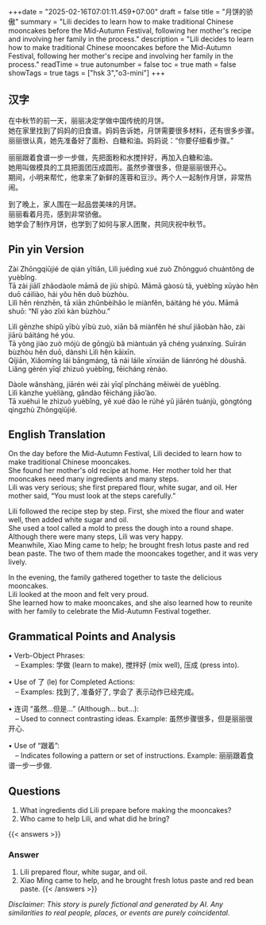 +++date = "2025-02-16T07:01:11.459+07:00"
draft = false
title = "月饼的骄傲"
summary = "Lili decides to learn how to make traditional Chinese mooncakes before the Mid-Autumn Festival, following her mother's recipe and involving her family in the process."
description = "Lili decides to learn how to make traditional Chinese mooncakes before the Mid-Autumn Festival, following her mother's recipe and involving her family in the process."
readTime = true
autonumber = false
toc = true
math = false
showTags = true
tags = ["hsk 3","o3-mini"]
+++

## 汉字

在中秋节的前一天，丽丽决定学做中国传统的月饼。  
她在家里找到了妈妈的旧食谱。妈妈告诉她，月饼需要很多材料，还有很多步骤。  
丽丽很认真，她先准备好了面粉、白糖和油。妈妈说：“你要仔细看步骤。”

丽丽跟着食谱一步一步做，先把面粉和水搅拌好，再加入白糖和油。  
她用叫做模具的工具把面团压成圆形。虽然步骤很多，但是丽丽很开心。  
期间，小明来帮忙，他拿来了新鲜的莲蓉和豆沙。两个人一起制作月饼，非常热闹。

到了晚上，家人围在一起品尝美味的月饼。  
丽丽看着月亮，感到非常骄傲。  
她学会了制作月饼，也学到了如何与家人团聚，共同庆祝中秋节。

## Pin yin Version

Zài Zhōngqiūjié de qián yītiān, Lìlì juédìng xué zuò Zhōngguó chuántǒng de yuèbǐng.  
Tā zài jiālǐ zhǎodàole māmā de jiù shípǔ. Māmā gàosù tā, yuèbǐng xūyào hěn duō cáiliào, hái yǒu hěn duō bùzhòu.  
Lìlì hěn rènzhēn, tā xiān zhǔnbèihǎo le miànfěn, báitáng hé yóu. Māmā shuō: “Nǐ yào zǐxì kàn bùzhòu.”

Lìlì gēnzhe shípǔ yībù yībù zuò, xiān bǎ miànfěn hé shuǐ jiǎobàn hǎo, zài jiārù báitáng hé yóu.  
Tā yòng jiào zuò mójù de gōngjù bǎ miàntuán yā chéng yuánxíng. Suīrán bùzhòu hěn duō, dànshì Lìlì hěn kāixīn.  
Qíjiān, Xiǎomíng lái bāngmáng, tā nái láile xīnxiān de liánróng hé dòushā. Liǎng gèrén yīqǐ zhìzuò yuèbǐng, fēicháng rènào.

Dàole wǎnshàng, jiārén wéi zài yīqǐ pǐncháng měiwèi de yuèbǐng.  
Lìlì kànzhe yuèliàng, gǎndào fēicháng jiāo’ào.  
Tā xuéhuì le zhìzuò yuèbǐng, yě xué dào le rúhé yǔ jiārén tuánjù, gòngtóng qìngzhù Zhōngqiūjié.

## English Translation

On the day before the Mid-Autumn Festival, Lili decided to learn how to make traditional Chinese mooncakes.  
She found her mother's old recipe at home. Her mother told her that mooncakes need many ingredients and many steps.  
Lili was very serious; she first prepared flour, white sugar, and oil. Her mother said, “You must look at the steps carefully.”

Lili followed the recipe step by step. First, she mixed the flour and water well, then added white sugar and oil.  
She used a tool called a mold to press the dough into a round shape. Although there were many steps, Lili was very happy.  
Meanwhile, Xiao Ming came to help; he brought fresh lotus paste and red bean paste. The two of them made the mooncakes together, and it was very lively.

In the evening, the family gathered together to taste the delicious mooncakes.  
Lili looked at the moon and felt very proud.  
She learned how to make mooncakes, and she also learned how to reunite with her family to celebrate the Mid-Autumn Festival together.

## Grammatical Points and Analysis

• Verb-Object Phrases:  
 – Examples: 学做 (learn to make), 搅拌好 (mix well), 压成 (press into).

• Use of 了 (le) for Completed Actions:  
 – Examples: 找到了, 准备好了, 学会了 表示动作已经完成。

• 连词 “虽然...但是...” (Although... but...):  
 – Used to connect contrasting ideas. Example: 虽然步骤很多，但是丽丽很开心.

• Use of “跟着”:  
 – Indicates following a pattern or set of instructions. Example: 丽丽跟着食谱一步一步做.

## Questions

1. What ingredients did Lili prepare before making the mooncakes?  
2. Who came to help Lili, and what did he bring?

{{< answers >}}
### Answer
1. Lili prepared flour, white sugar, and oil.  
2. Xiao Ming came to help, and he brought fresh lotus paste and red bean paste.
{{< /answers >}}

*Disclaimer: This story is purely fictional and generated by AI. Any similarities to real people, places, or events are purely coincidental.*